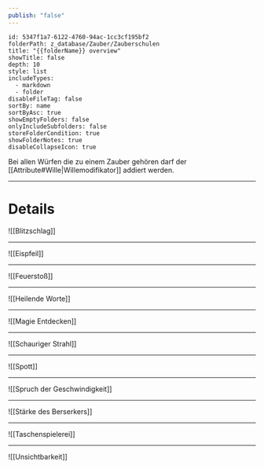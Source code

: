 ```yaml
---
publish: "false"
---
```



```folder-overview
id: 5347f1a7-6122-4760-94ac-1cc3cf195bf2
folderPath: z_database/Zauber/Zauberschulen
title: "{{folderName}} overview"
showTitle: false
depth: 10
style: list
includeTypes:
  - markdown
  - folder
disableFileTag: false
sortBy: name
sortByAsc: true
showEmptyFolders: false
onlyIncludeSubfolders: false
storeFolderCondition: true
showFolderNotes: true
disableCollapseIcon: true
```



Bei allen Würfen die zu einem Zauber gehören darf der [[Attribute#Wille|Willemodifikator]] addiert werden. 

---
# Details
![[Blitzschlag]]


---

![[Eispfeil]]

---

![[Feuerstoß]]


---

![[Heilende Worte]]


---

![[Magie Entdecken]]


---

![[Schauriger Strahl]]


---
![[Spott]]

---

![[Spruch der Geschwindigkeit]]


---

![[Stärke des Berserkers]]


---

![[Taschenspielerei]]


---

![[Unsichtbarkeit]]
